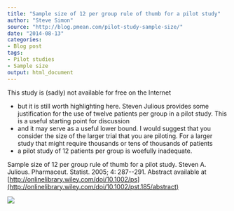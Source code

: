 ```yaml
---
title: "Sample size of 12 per group rule of thumb for a pilot study"
author: "Steve Simon"
source: "http://blog.pmean.com/pilot-study-sample-size/"
date: "2014-08-13"
categories:
- Blog post
tags:
- Pilot studies
- Sample size
output: html_document
---
```


This study is (sadly) not available for free on the Internet
- but it is
still worth highlighting here. Steven Julious provides some
justification for the use of twelve patients per group in a pilot study.
This is a useful starting point for discussion
- and it may serve as a
useful lower bound. I would suggest that you consider the size of the
larger trial that you are piloting. For a larger study that might
require thousands or tens of thousands of patients
- a pilot study of 12
patients per group is woefully inadequate.

<!---More--->

Sample size of 12 per group rule of thumb for a pilot study. Steven A.
Julious. Pharmaceut. Statist. 2005; 4: 287--291. Abstract available at
[http://onlinelibrary.wiley.com/doi/10.1002/ps](http://onlinelibrary.wiley.com/doi/10.1002/pst.185/abstract)

![](http://www.pmean.com/images/images/14/pilot-study-sample-size01.png)




